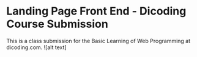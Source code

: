# Landing Page Front End - Dicoding Course Submission
This is a class submission for the Basic Learning of Web Programming at dicoding.com. 
![alt text]

